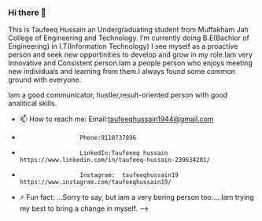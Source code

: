 ### Hi there 👋
This is Taufeeq Hussain an Undergraduating student from Muffakham Jah College of Engineering and Technology. 
 I’m currently doing B.E(Bachlor of Engineering) in I.T(Information Technology)
 I see myself as a proactive person and seek new opportinities to develop and grow in my role.Iam very Innovative and Consistent person.Iam a people person who enjoys meeting new individuals and learning from them.I always found some common ground with everyone.

Iam a good communicator, hustler,result-oriented person with good analitical skills.
- 📫 How to reach me: Email:taufeeqhussain1944@gmail.com
-                      Phone:9110737896
-                      LinkedIn:Taufeeeq hussain https://www.linkedin.com/in/taufeeq-hussain-239634201/
-                      Instagram:  taufeeqhussain19 https://www.instagram.com/taufeeqhussain19/
- ⚡ Fun fact: ...Sorry to say, but iam a very boring person too.....Iam trying my best to bring a change in myself.
-->
